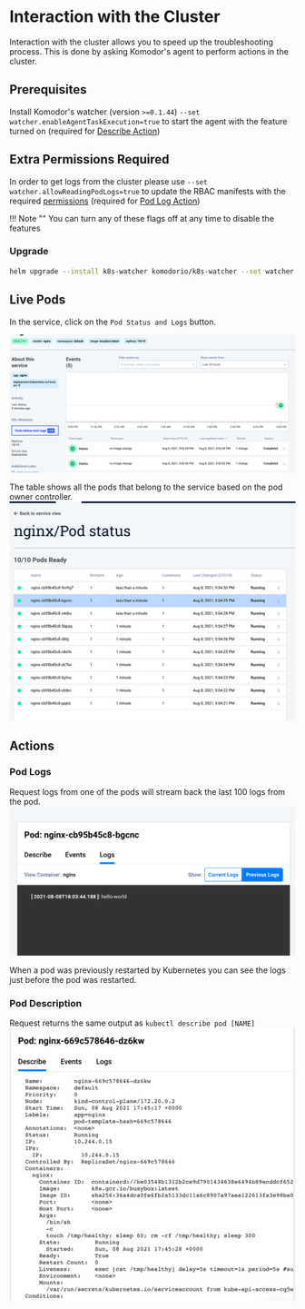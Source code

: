 # Interaction with the Cluster

Interaction with the cluster allows you to speed up the troubleshooting process. This is done by asking Komodor's agent to perform actions in the cluster.

## Prerequisites
Install Komodor's watcher (version `>=0.1.44`) `--set watcher.enableAgentTaskExecution=true` to start the agent with the feature turned on (required for [Describe Action](#pod-description))
## Extra Permissions Required
In order to get logs from the cluster please use `--set watcher.allowReadingPodLogs=true` to update the RBAC manifests with the required [permissions](https://github.com/komodorio/helm-charts/blob/master/charts/k8s-watcher/templates/clusterrole.yaml#L95) (required for [Pod Log Action](#pod-logs))

!!! Note ""
    You can turn any of these flags off at any time to disable the features


### Upgrade
```bash
helm upgrade --install k8s-watcher komodorio/k8s-watcher --set watcher.enableAgentTaskExecution=true --set watcher.allowReadingPodLogs=true --reuse-values
```

## Live Pods
In the service, click on the `Pod Status and Logs` button.

![Button](./img/pod-status-button.png)

The table shows all the pods that belong to the service based on the pod owner controller.
![Pod-Table](./img/pod-table.png)


## Actions

### Pod Logs
Request logs from one of the pods will stream back the last 100 logs from the pod.
![Pod-Logs](./img/logs.png)

When a pod was previously restarted by Kubernetes you can see the logs just before the pod was restarted.


### Pod Description
Request returns the same output as `kubectl describe pod [NAME]`
![Pod-Description](./img/describe.png)